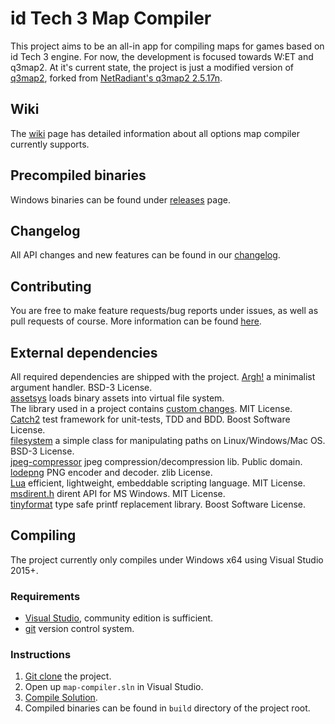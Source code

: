 # id Tech 3 Map Compiler
This project aims to be an all-in app for compiling maps for games based on id Tech 3 engine. For now, the development is focused towards W:ET and q3map2. At it's current state, the project is just a modified version of [q3map2](http://q3map2.robotrenegade.com/), forked from [NetRadiant's q3map2 2.5.17n](https://gitlab.com/xonotic/netradiant/tree/225d4bba22a409bc1c375a2029d2162d336f0070).

## Wiki
The [wiki](https://github.com/isRyven/map-compiler/wiki) page has detailed information about all options map compiler currently supports.

## Precompiled binaries
Windows binaries can be found under [releases](https://github.com/isRyven/map-compiler/releases/) page. 

## Changelog
All API changes and new features can be found in our [changelog](changelog.md).

## Contributing
You are free to make feature requests/bug reports under issues, as well as pull requests of course. More information can be found [here](CONTRIBUTING.md).

## External dependencies 
All required dependencies are shipped with the project.
[Argh!](https://github.com/adishavit/argh) a minimalist argument handler. BSD-3 License.  
[assetsys](https://github.com/mattiasgustavsson/libs/blob/master/docs/assetsys.md) loads binary assets into virtual file system.  
The library used in a project contains [custom changes](https://github.com/isRyven/libs). MIT License.  
[Catch2](https://github.com/catchorg/Catch2) test framework for unit-tests, TDD and BDD. Boost Software License.  
[filesystem](https://github.com/wjakob/filesystem) a simple class for manipulating paths on Linux/Windows/Mac OS. BSD-3 License.  
[jpeg-compressor](https://github.com/richgel999/jpeg-compressor) jpeg compression/decompression lib. Public domain.  
[lodepng](https://github.com/lvandeve/lodepng) PNG encoder and decoder. zlib License.  
[Lua](https://github.com/lua/lua) efficient, lightweight, embeddable scripting language. MIT License.  
[msdirent.h](https://svn.apache.org/repos/asf/avro/trunk/lang/c/tests/msdirent.h) dirent API for MS Windows. MIT License.  
[tinyformat](https://github.com/c42f/tinyformat) type safe printf replacement library. Boost Software License.

## Compiling
The project currently only compiles under Windows x64 using Visual Studio 2015+.
### Requirements
* [Visual Studio](https://www.visualstudio.com/vs/community/), community edition is sufficient.
* [git](https://git-scm.com/) version control system.
### Instructions
1. [Git clone](https://help.github.com/articles/cloning-a-repository/) the project.
2. Open up `map-compiler.sln` in Visual Studio.
3. [Compile Solution](https://msdn.microsoft.com/en-us/library/5tdasz7h.aspx).
4. Compiled binaries can be found in `build` directory of the project root.
